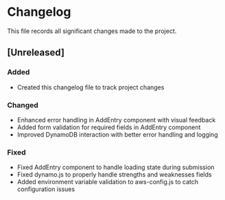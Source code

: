 # Changelog

This file records all significant changes made to the project.

## [Unreleased]

### Added
- Created this changelog file to track project changes

### Changed
- Enhanced error handling in AddEntry component with visual feedback
- Added form validation for required fields in AddEntry component
- Improved DynamoDB interaction with better error handling and logging

### Fixed
- Fixed AddEntry component to handle loading state during submission
- Fixed dynamo.js to properly handle strengths and weaknesses fields
- Added environment variable validation to aws-config.js to catch configuration issues
